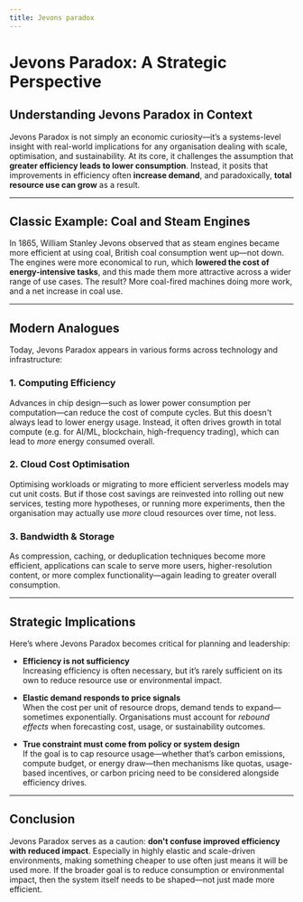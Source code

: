 ```yaml
---
title: Jevons paradox
---
```


# Jevons Paradox: A Strategic Perspective

## Understanding Jevons Paradox in Context

Jevons Paradox is not simply an economic curiosity—it’s a systems-level insight with real-world implications for any organisation dealing with scale, optimisation, and sustainability. At its core, it challenges the assumption that **greater efficiency leads to lower consumption**. Instead, it posits that improvements in efficiency often **increase demand**, and paradoxically, **total resource use can grow** as a result.

---

## Classic Example: Coal and Steam Engines

In 1865, William Stanley Jevons observed that as steam engines became more efficient at using coal, British coal consumption went up—not down. The engines were more economical to run, which **lowered the cost of energy-intensive tasks**, and this made them more attractive across a wider range of use cases. The result? More coal-fired machines doing more work, and a net increase in coal use.

---

## Modern Analogues

Today, Jevons Paradox appears in various forms across technology and infrastructure:

### 1. Computing Efficiency

Advances in chip design—such as lower power consumption per computation—can reduce the cost of compute cycles. But this doesn't always lead to lower energy usage. Instead, it often drives growth in total compute (e.g. for AI/ML, blockchain, high-frequency trading), which can lead to _more_ energy consumed overall.

### 2. Cloud Cost Optimisation

Optimising workloads or migrating to more efficient serverless models may cut unit costs. But if those cost savings are reinvested into rolling out new services, testing more hypotheses, or running more experiments, then the organisation may actually use _more_ cloud resources over time, not less.

### 3. Bandwidth & Storage

As compression, caching, or deduplication techniques become more efficient, applications can scale to serve more users, higher-resolution content, or more complex functionality—again leading to greater overall consumption.

---

## Strategic Implications

Here’s where Jevons Paradox becomes critical for planning and leadership:

- **Efficiency is not sufficiency**  
  Increasing efficiency is often necessary, but it’s rarely sufficient on its own to reduce resource use or environmental impact.

- **Elastic demand responds to price signals**  
  When the cost per unit of resource drops, demand tends to expand—sometimes exponentially. Organisations must account for _rebound effects_ when forecasting cost, usage, or sustainability outcomes.

- **True constraint must come from policy or system design**  
  If the goal is to cap resource usage—whether that’s carbon emissions, compute budget, or energy draw—then mechanisms like quotas, usage-based incentives, or carbon pricing need to be considered alongside efficiency drives.

---

## Conclusion

Jevons Paradox serves as a caution: **don't confuse improved efficiency with reduced impact**. Especially in highly elastic and scale-driven environments, making something cheaper to use often just means it will be used more. If the broader goal is to reduce consumption or environmental impact, then the system itself needs to be shaped—not just made more efficient.
